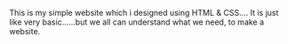 This is my simple website which i designed using HTML & CSS....
It is just like very basic......but we all can understand what we need, to make a website.
